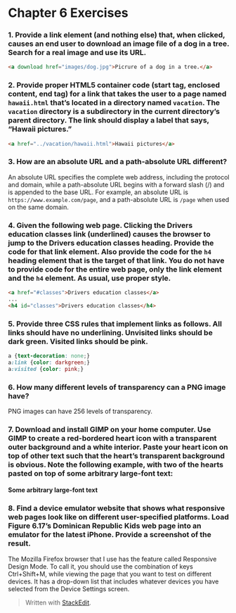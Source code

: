 ﻿# Chapter 6 Exercises

### 1. Provide a link element (and nothing else) that, when clicked, causes an end user to download an image file of a dog in a tree. Search for a real image and use its URL.

```html
<a download href="images/dog.jpg">Picrure of a dog in a tree.</a>
```

### 2. Provide proper HTML5 container code (start tag, enclosed content, end tag) for a link that takes the user to a page named `hawaii.html` that’s located in a directory named `vacation`. The `vacation` directory is a subdirectory in the current directory’s parent directory. The link should display a label that says, “Hawaii pictures.”

```html
<a href="../vacation/hawaii.html">Hawaii pictures</a>
```

### 3. How are an absolute URL and a path-absolute URL different?

An absolute URL specifies the complete web address, including the protocol and domain, while a path-absolute URL begins with a forward slash (/) and is appended to the base URL. For example, an absolute URL is `https://www.example.com/page`, and a path-absolute URL is `/page` when used on the same domain.

### 4. Given the following web page. Clicking the Drivers education classes link (underlined) causes the browser to jump to the Drivers education classes heading. Provide the code for that link element. Also provide the code for the `h4` heading element that is the target of that link. You do not have to provide code for the entire web page, only the link element and the `h4` element. As usual, use proper style.

```html
<a href="#classes">Drivers education classes</a>
...
<h4 id="classes">Drivers education classes</h4>
```

### 5. Provide three CSS rules that implement links as follows. All links should have no underlining. Unvisited links should be dark green. Visited links should be pink.

```css
a {text-decoration: none;}
a:link {color: darkgreen;}
a:visited {color: pink;}
```

### 6. How many different levels of transparency can a PNG image have?

PNG images can have 256 levels of transparency.

### 7. Download and install GIMP on your home computer. Use GIMP to create a red-bordered heart icon with a transparent outer background and a white interior. Paste your heart icon on top of other text such that the heart’s transparent background is obvious. Note the following example, with two of the hearts pasted on top of some arbitrary large-font text:
#### Some arbitrary large-font text

### 8. Find a device emulator website that shows what responsive web pages look like on different user-specified platforms. Load Figure 6.17’s Dominican Republic Kids web page into an emulator for the latest iPhone. Provide a screenshot of the result.

The Mozilla Firefox browser that I use has the feature called Responsive Design Mode. To call it, you should use the combination of keys Ctrl+Shift+M, while viewing the page that you want to test on different devices. It has a drop-down list that includes whatever devices you have selected from the Device Settings screen.

> Written with [StackEdit](https://stackedit.io/).
